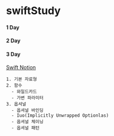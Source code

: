 # swiftStudy
#### 1 Day   
#### 2 Day
#### 3 Day

[Swift Notion](https://www.notion.so/Swift-2e5eef3f8e0b4988908ebd6ff5b8d780)   
```   
1. 기본 자료형   
2. 함수   
  - 와일드카드
  - 가변 파라미터   
3. 옵셔널   
  - 옵셔널 바인딩   
  - Iuo(Implicitly Unwrapped Optionlas)   
  - 옵셔널 체이닝   
  - 옵셔널 패턴   
```
